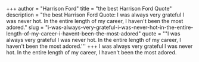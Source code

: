 +++
author = "Harrison Ford"
title = "the best Harrison Ford Quote"
description = "the best Harrison Ford Quote: I was always very grateful I was never hot. In the entire length of my career, I haven't been the most adored."
slug = "i-was-always-very-grateful-i-was-never-hot-in-the-entire-length-of-my-career-i-havent-been-the-most-adored"
quote = '''I was always very grateful I was never hot. In the entire length of my career, I haven't been the most adored.'''
+++
I was always very grateful I was never hot. In the entire length of my career, I haven't been the most adored.
